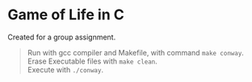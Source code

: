 # Game of Life in C

Created for a group assignment.

> Run with gcc compiler and Makefile, with command `make conway`.  
> Erase Executable files with `make clean`.  
> Execute with `./conway`.  
